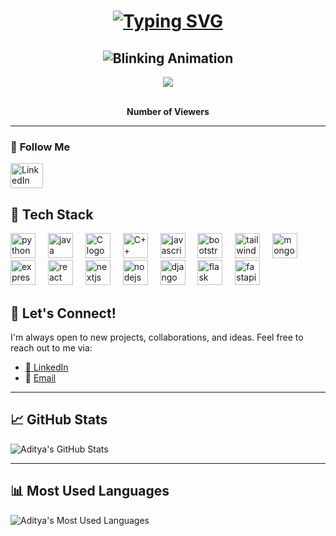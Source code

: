 <!-- Personal Readme Profile for GitHub -->
<h1 align="center">
  <a href="https://www.linkedin.com/in/aditya-vaish-370494243/">
    <img src="https://readme-typing-svg.herokuapp.com?font=Hacker&size=25&pause=1000&color=3CF721&multiline=true&width=435&lines=Hello+There%2C+I'm+Aditya+Vaish" alt="Typing SVG" />
  </a>
</h1>
<h2 align="center">
  <img src="https://readme-typing-svg.herokuapp.com?font=Fira+Code&size=25&pause=500&color=40E0D0&center=true&width=600&height=60&lines=Programmer+by+Choice;Entrepreneur+by+Passion" alt="Blinking Animation">
</h2>

<div align="center">
  <img src="https://profile-counter.glitch.me/vaishcodescape/count.svg?"/>
</div>


<br clear="both">

<p align="center"><b>Number of Viewers</b></p>

---

### 🔗 **Follow Me**  
<a href="https://www.linkedin.com/in/aditya-vaish-370494243/" target="_blank">
  <img src="https://raw.githubusercontent.com/maurodesouza/profile-readme-generator/master/src/assets/icons/social/linkedin/default.svg" width="52" height="40" alt="LinkedIn Logo" />
</a><br>


## 🚀 **Tech Stack**
<div align="left">
  <img src="https://cdn.jsdelivr.net/gh/devicons/devicon/icons/python/python-original.svg" height="40" alt="python logo"  />
  <img width="12" />
  <img src="https://cdn.jsdelivr.net/gh/devicons/devicon/icons/java/java-original.svg" height="40" alt="java logo"  />
  <img width="12" />
  <img src="https://cdn.jsdelivr.net/gh/devicons/devicon/icons/c/c-original.svg" height="40" alt="C logo"  />
  <img width="12" />
  <img src="https://cdn.jsdelivr.net/gh/devicons/devicon/icons/cplusplus/cplusplus-original.svg" height="40" alt="C++ logo"  />
  <img width="12" />
  <img src="https://cdn.jsdelivr.net/gh/devicons/devicon/icons/javascript/javascript-original.svg" height="40" alt="javascript logo"  />
  <img width="12" />
  <img src="https://cdn.jsdelivr.net/gh/devicons/devicon/icons/bootstrap/bootstrap-original.svg" height="40" alt="bootstrap logo"  />
  <img width="12" />
  <img src="https://cdn.jsdelivr.net/gh/devicons/devicon/icons/tailwindcss/tailwindcss-original-wordmark.svg" height="40" alt="tailwindcss logo"  />
  <img width="12" />
  <img src="https://cdn.jsdelivr.net/gh/devicons/devicon/icons/mongodb/mongodb-original.svg" height="40" alt="mongodb logo"  />
  <img width="12" />
  <img src="https://cdn.jsdelivr.net/gh/devicons/devicon/icons/express/express-original.svg" height="40" alt="express logo"  />
  <img width="12" />
  <img src="https://cdn.jsdelivr.net/gh/devicons/devicon/icons/react/react-original.svg" height="40" alt="react logo"  />
  <img width="12" />
  <img src="https://cdn.jsdelivr.net/gh/devicons/devicon/icons/nextjs/nextjs-original.svg" height="40" alt="nextjs logo"  />
  <img width="12" />
  <img src="https://cdn.jsdelivr.net/gh/devicons/devicon/icons/nodejs/nodejs-original.svg" height="40" alt="nodejs logo"  />
  <img width="12" />
  <img src="https://cdn.jsdelivr.net/gh/devicons/devicon/icons/django/django-plain.svg" height="40" alt="django logo" />
  <img width="12" />
  <img src="https://cdn.jsdelivr.net/gh/devicons/devicon/icons/flask/flask-original.svg" height="40" alt="flask logo" />
  <img width="12" />
  <img src="https://cdn.jsdelivr.net/gh/devicons/devicon/icons/fastapi/fastapi-original.svg" height="40" alt="fastapi logo" />
</div>

## 💬 **Let's Connect!**
I'm always open to new projects, collaborations, and ideas. Feel free to reach out to me via:

- [📌 LinkedIn](https://www.linkedin.com/in/aditya-vaish-370494243/)  
- 📧 [Email](mailto:adityavaish846@gmail.com)

---

## 📈 **GitHub Stats**
![Aditya's GitHub Stats](https://github-readme-stats.vercel.app/api?username=vaishcodescape&show_icons=true&count_private=true&theme=radical)

---

## 📊 **Most Used Languages**
![Aditya's Most Used Languages](https://github-readme-stats.vercel.app/api/top-langs/?username=vaishcodescape&layout=compact&theme=radical)
